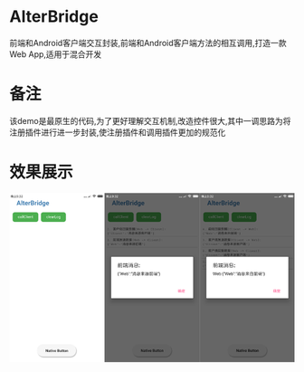 # AlterBridge
前端和Android客户端交互封装,前端和Android客户端方法的相互调用,打造一款Web App,适用于混合开发

# 备注

该demo是最原生的代码,为了更好理解交互机制,改造控件很大,其中一调思路为将注册插件进行进一步封装,使注册插件和调用插件更加的规范化

# 效果展示 
![image](https://github.com/DanielZhanggc/AlterBridge/blob/master/show.png)
